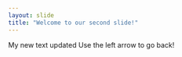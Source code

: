 ```yaml
---
layout: slide
title: "Welcome to our second slide!"
---
```

My new text updated
Use the left arrow to go back!
